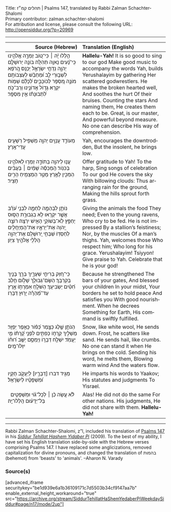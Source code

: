 <html>
<head></head>
<body>
Title: תהלים קמ״ז | Psalms 147, translated by Rabbi Zalman Schachter-Shalomi<br />
Primary contributor: zalman.schachter-shalomi<br />
For attribution and license, please consult the following URL: <a href="http://opensiddur.org/?p=20969">http://opensiddur.org/?p=20969</a>
<p />
<hr />

<table style="margin-left: auto;margin-right: auto;" class="draggable">
<thead><tr><th id="x" style="text-align: right;">Source (Hebrew)</th><th style="text-align: left;">Translation (English)</th></tr></thead>
<tbody>
<tr><td style="vertical-align:top;" width="46%">
<div class="liturgy" lang="he">
הַ֥לְלוּ יָ֨הּ ׀ 
כִּי־ט֭וֹב זַמְּרָ֣ה אֱלֹהֵ֑ינוּ 
כִּֽי־נָ֝עִים 
נָאוָ֥ה תְהִלָּֽה׃
בּוֹנֵ֣ה יְרוּשָׁלִַ֣ם יְהוָ֑ה 
נִדְחֵ֖י 
יִשְׂרָאֵ֣ל יְכַנֵּֽס׃
הָ֭רֹפֵא לִשְׁב֣וּרֵי לֵ֑ב 
וּ֝מְחַבֵּ֗שׁ 
לְעַצְּבוֹתָֽם׃
מוֹנֶ֣ה מִ֭סְפָּר לַכּוֹכָבִ֑ים 
לְ֝כֻלָּ֗ם שֵׁמ֥וֹת 
יִקְרָֽא׃
גָּד֣וֹל אֲדוֹנֵ֣ינוּ 
וְרַב־כֹּ֑חַ 
לִ֝תְבוּנָת֗וֹ 
אֵ֣ין מִסְפָּֽר׃
</span></div></td>
 
<td style="vertical-align:top;" width="53%">
<div class="english" lang="en">
<strong>Hallelu-Yah!</strong>
It is so good to sing to our god 
Make good music 
to accompany the words 
Yah, builds Yerushalayim 
by gathering 
Her scattered godwrestlers.
He makes the broken hearted well, 
And soothes the hurt 
Of their bruises.
Counting the stars 
And naming them, 
He creates them each to be.
Great, is our master, 
And powerful beyond measure. 
No one can describe 
His way of comprehension.
</div></td></tr>


<tr><td style="vertical-align:top;" width="46%">
<div class="liturgy" lang="he">
מְעוֹדֵ֣ד עֲנָוִ֣ים יְהוָ֑ה 
מַשְׁפִּ֖יל רְשָׁעִ֣ים עֲדֵי־אָֽרֶץ׃
</span></div></td>
 
<td style="vertical-align:top;" width="53%">
<div class="english" lang="en">
Yah, encourages the downtrodden, 
But the insolent, he brings low.
</div></td></tr>


<tr><td style="vertical-align:top;" width="46%">
<div class="liturgy" lang="he">
עֱנ֣וּ לַיהוָ֣ה בְּתוֹדָ֑ה 
זַמְּר֖וּ 
לֵאלֹהֵ֣ינוּ 
בְכִנּֽוֹר׃
הַֽמְכַסֶּ֬ה שָׁמַ֨יִם ׀ 
בְּעָבִ֗ים 
הַמֵּכִ֣ין לָאָ֣רֶץ מָטָ֑ר 
הַמַּצְמִ֖יחַ הָרִ֣ים חָצִֽיר׃
</span></div></td>
 
<td style="vertical-align:top;" width="53%">
<div class="english" lang="en">
Offer gratitude to Yah! 
To the harp, 
Sing songs of celebration 
To our god 
He covers the sky 
With billowing clouds: 
Thus arranging rain for the ground, 
Making the hills sprout forth grass.
</div></td></tr>


<tr><td style="vertical-align:top;" width="46%">
<div class="liturgy" lang="he">
נוֹתֵ֣ן לִבְהֵמָ֣ה 
לַחְמָ֑הּ 
לִבְנֵ֥י עֹ֝רֵ֗ב 
אֲשֶׁ֣ר יִקְרָֽאוּ׃
לֹ֤א בִגְבוּרַ֣ת 
הַסּ֣וּס יֶחְפָּ֑ץ 
לֹֽא־בְשׁוֹקֵ֖י 
הָאִ֣ישׁ יִרְצֶֽה׃
רוֹצֶ֣ה יְ֭הוָה 
אֶת־יְרֵאָ֑יו 
אֶת־הַֽמְיַחֲלִ֥ים לְחַסְדּֽוֹ׃
שַׁבְּחִ֣י יְ֭רוּשָׁלִַם 
אֶת־יְהוָ֑ה הַֽלְלִ֖י 
אֱלֹהַ֣יִךְ צִיּֽוֹן׃
</span></div></td>
 
<td style="vertical-align:top;" width="53%">
<div class="english" lang="en">
Giving the animals the food 
They need; 
Even to the young ravens, 
Who cry to be fed.
He is not impressed 
By a stallion’s feistiness; 
Nor, by the muscles 
Of a man’s thighs.
Yah, welcomes those 
Who respect him; 
Who long for his grace.
Yerushalayim! Tsiyyon! 
Give praise to Yah. 
Celebrate that he is your god!
</div></td></tr>


<tr><td style="vertical-align:top;" width="46%">
<div class="liturgy" lang="he">
כִּֽי־חִ֭זַּק 
בְּרִיחֵ֣י שְׁעָרָ֑יִךְ 
בֵּרַ֖ךְ בָּנַ֣יִךְ 
בְּקִרְבֵּֽךְ׃
הַשָּׂם־גְּבוּלֵ֥ךְ שָׁל֑וֹם 
חֵ֥לֶב חִ֝טִּ֗ים 
יַשְׂבִּיעֵֽךְ׃
הַשֹּׁלֵ֣חַ אִמְרָת֣וֹ 
אָ֑רֶץ 
עַד־מְ֝הֵרָ֗ה יָר֥וּץ דְּבָרֽוֹ׃
</span></div></td>
 
<td style="vertical-align:top;" width="53%">
<div class="english" lang="en">
Because he strengthened 
The bars of your gates, 
And blessed your children 
In your midst, 
Your borders he set to hold peace 
And satisfies you 
With good nourishment.
When he decrees 
Something for Earth, 
His command is swiftly fulfilled.
</div></td></tr>


<tr><td style="vertical-align:top;" width="46%">
<div class="liturgy" lang="he">
הַנֹּתֵ֣ן שֶׁ֣לֶג כַּצָּ֑מֶר 
כְּ֝פ֗וֹר 
כָּאֵ֥פֶר יְפַזֵּֽר׃
מַשְׁלִ֣יךְ קַֽרְח֣וֹ כְפִתִּ֑ים 
לִפְנֵ֥י קָ֝רָת֗וֹ 
מִ֣י יַעֲמֹֽד׃
יִשְׁלַ֣ח דְּבָר֣וֹ וְיַמְסֵ֑ם 
יַשֵּׁ֥ב ר֝וּח֗וֹ 
יִזְּלוּ־מָֽיִם׃
</span></div></td>
 
<td style="vertical-align:top;" width="53%">
<div class="english" lang="en">
Snow, like white wool, 
He sends down. 
Frost, he scatters like sand.
He sends hail, like crumbs. 
No one can stand it when 
He brings on the cold.
Sending his word, he melts them, 
Blowing warm wind 
And the waters flow.
</div></td></tr>


<tr><td style="vertical-align:top;" width="46%">
<div class="liturgy" lang="he">
מַגִּ֣יד דברו [דְּבָרָ֣יו] לְיַעֲקֹ֑ב 
חֻקָּ֥יו וּ֝מִשְׁפָּטָ֗יו 
לְיִשְׂרָאֵֽל׃
</span></div></td>
 
<td style="vertical-align:top;" width="53%">
<div class="english" lang="en">
He imparts his words to Yaakov; 
His statutes and judgments 
To Yisrael. 
</div></td></tr>


<tr><td style="vertical-align:top;" width="46%">
<div class="liturgy" lang="he">
&nbsp;
לֹ֘א עָ֤שָׂה כֵ֨ן ׀ 
לְכָל־גּ֗וֹי וּמִשְׁפָּטִ֥ים 
בַּל־יְדָע֗וּם 
הַֽלְלוּ־יָֽהּ׃
</span></div></td>
 
<td style="vertical-align:top;" width="53%">
<div class="english" lang="en">
Alas!
He did not do the same 
For other nations. His judgments, 
He did not share with them.
<strong>Hallelu-Yah!</strong>
</div></td></tr>
</tbody></table>

<hr />

Rabbi Zalman Schachter-Shalomi, z”l, included his translation of <a href="https://en.wikipedia.org/wiki/Psalms_147">Psalms 147</a> in his <em><a href="https://opensiddur.org/siddurim/ha-ari/neo-hasidut/reb-zalmans-open-siddur-tehillat-hashem/">Siddur Tehillat Hashem Yidaber Pi</a></em> (2009). To the best of my ability, I have set his English translation side-by-side with the Hebrew verses comprising Psalms 147. I have replaced some anglicizations, removed capitalization for divine pronouns, and changed the translation of בהמות (behemot) from 'beasts' to 'animals'. –Aharon N. Varady

<h3>Source(s)</h3>

[advanced_iframe securitykey="be1d939e6a1b36109171c7d5503b34cf9147aa7b" enable_external_height_workaround="true" src="https://archive.org/stream/SiddurTehillatHaShemYedaberPiWeekdaySiddur#page/n17/mode/2up"]
</body>
</html>